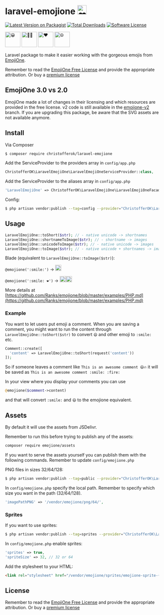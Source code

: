 # laravel-emojione <img alt="❤️" width="30" src="https://cdn.jsdelivr.net/emojione/assets/3.0/png/128/2764.png">

[![Latest Version on Packagist][ico-version]][link-packagist]
[![Total Downloads][ico-downloads]][link-downloads]
[![Software License][ico-license]](LICENSE.md)

<img alt="😀" width="50" src="https://cdn.jsdelivr.net/emojione/assets/3.0/png/128/1f600.png"> <img alt="🏋🏼" width="50" src="https://cdn.jsdelivr.net/emojione/assets/3.0/png/128/1f3cb-1f3fc.png"> <img alt="❤️" width="50" src="https://cdn.jsdelivr.net/emojione/assets/3.0/png/128/2764.png"> <img alt="☮" width="50" src="https://cdn.jsdelivr.net/emojione/assets/3.0/png/128/262e.png">


Laravel package to make it easier working with the gorgeous emojis from [EmojiOne](https://emojione.com/). 

Remember to read the [EmojiOne Free License](https://www.emojione.com/developers/free-license) and provide the appropriate attribution. Or buy a  [premium license](https://www.emojione.com/developers/premium-license)

## EmojiOne 3.0 vs 2.0
EmojiOne made a lot of changes in their licensing and which resources are provided in the free license. v2 code is still available in the [emojione-v2](https://github.com/christofferok/laravel-emojione/tree/emojione-v2) branch. If you are upgrading this package, be aware that the SVG assets are not available anymore. 

## Install

Via Composer

``` bash
$ composer require christofferok/laravel-emojione
```

Add the ServiceProvider to the providers array in `config/app.php`

``` php
ChristofferOK\LaravelEmojiOne\LaravelEmojiOneServiceProvider::class,
```

Add the ServiceProvider to the aliases array in `config/app.php`

``` php
'LaravelEmojiOne' => ChristofferOK\LaravelEmojiOne\LaravelEmojiOneFacade::class,
```

Config:

``` bash
$ php artisan vendor:publish --tag=config --provider="ChristofferOK\LaravelEmojiOne\LaravelEmojiOneServiceProvider"
```

## Usage

``` php
LaravelEmojiOne::toShort($str); // - native unicode -> shortnames
LaravelEmojiOne::shortnameToImage($str); // - shortname -> images
LaravelEmojiOne::unicodeToImage($str); // - native unicode -> images
LaravelEmojiOne::toImage($str); // - native unicode + shortnames -> images (mixed input)
```

Blade (equivalent to `LaravelEmojiOne::toImage($str)`): 

`@emojione(':smile:')` -> <img alt="😀" width="20" src="https://cdn.jsdelivr.net/emojione/assets/3.0/png/64/1f600.png">

`@emojione(':smile: ❤️')` -> <img alt="😀" width="20" src="https://cdn.jsdelivr.net/emojione/assets/3.0/png/128/1f600.png"><img alt="❤️" width="20" src="https://cdn.jsdelivr.net/emojione/assets/3.0/png/128/2764.png">

More details at [https://github.com/Ranks/emojione/blob/master/examples/PHP.md](https://github.com/Ranks/emojione/blob/master/examples/PHP.md)

### Example
You want to let users put emoji a comment. 
When you are saving a comment, you might want to run the content through `LaravelEmojiOne::toShort($str)` to convert `😄` and other emoji to `:smile:` etc. 

```php
Comment::create([
  'content' => LaravelEmojiOne::toShort(request('content'))
]);
```
So if someone leaves a comment like `This is an awesome comment 😄🔥` it will be saved as `This is an awesome comment :smile: :fire:`

In your view where you display your comments you can use 

```php
@emojione($comment->content)
```
and that will convert `:smile:` and `😄` to the emojione equivalent. 


## Assets
By default it will use the assets from JSDelivr.

Remember to run this before trying to publish any of the assets:

```bash
composer require emojione/assets
```

If you want to serve the assets yourself you can publish them with the following commands. Remember to update `config/emojione.php`

PNG files in sizes 32/64/128:

``` bash
$ php artisan vendor:publish --tag=public --provider="ChristofferOK\LaravelEmojiOne\LaravelEmojiOneServiceProvider"
```

In `config/emojione.php` specify the local path. Remember to specify which size you want in the path (32/64/128). 

```php
'imagePathPNG' => '/vendor/emojione/png/64/',
```

### Sprites
If you want to use sprites:

``` bash
$ php artisan vendor:publish --tag=sprites --provider="ChristofferOK\LaravelEmojiOne\LaravelEmojiOneServiceProvider"
```

In `config/emojione.php` enable sprites:

```php
'sprites' => true,
'spriteSize' => 32, // 32 or 64
```

Add the stylesheet to your HTML:

```html
<link rel="stylesheet" href="/vendor/emojione/sprites/emojione-sprite-{{ config('emojione.spriteSize') }}.min.css"/>
```


## License

Remember to read the [EmojiOne Free License](https://www.emojione.com/developers/free-license) and provide the appropriate attribution. Or buy a  [premium license](https://www.emojione.com/developers/premium-license)

[ico-version]: https://img.shields.io/packagist/v/christofferok/laravel-emojione.svg?style=flat-square
[ico-license]: https://img.shields.io/badge/license-MIT-brightgreen.svg?style=flat-square
[ico-travis]: https://img.shields.io/travis/christofferok/laravel-emojione/master.svg?style=flat-square
[ico-scrutinizer]: https://img.shields.io/scrutinizer/coverage/g/christofferok/laravel-emojione.svg?style=flat-square
[ico-code-quality]: https://img.shields.io/scrutinizer/g/christofferok/laravel-emojione.svg?style=flat-square
[ico-downloads]: https://img.shields.io/packagist/dt/christofferok/laravel-emojione.svg?style=flat-square

[link-packagist]: https://packagist.org/packages/christofferok/laravel-emojione
[link-travis]: https://travis-ci.org/christofferok/laravel-emojione
[link-scrutinizer]: https://scrutinizer-ci.com/g/christofferok/laravel-emojione/code-structure
[link-code-quality]: https://scrutinizer-ci.com/g/christofferok/laravel-emojione
[link-downloads]: https://packagist.org/packages/christofferok/laravel-emojione
[link-author]: https://github.com/christofferok
